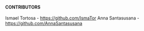 #### CONTRIBUTORS

Ismael Tortosa - https://github.com/IsmaTor
Anna Santasusana - https://github.com/AnnaSantasusana



